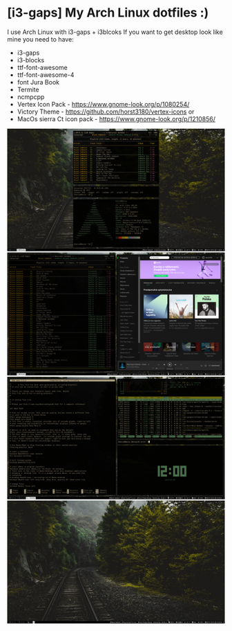 # [i3-gaps] My Arch Linux dotfiles :)

I use Arch Linux with i3-gaps + i3blcoks
If you want to get desktop look like mine you need to have:
* i3-gaps
* i3-blocks
* ttf-font-awesome
* ttf-font-awesome-4
* font Jura Book
* Termite
* ncmpcpp
* Vertex Icon Pack - https://www.gnome-look.org/p/1080254/
* Victory Theme - https://github.com/horst3180/vertex-icons
  or
* MacOs sierra Ct icon pack - https://www.gnome-look.org/p/1210856/



![](2018-07-09-114504_1920x1080_scrot.png)
![](2018-07-09-114956_1920x1080_scrot.png)
![](2018-07-09-120021_1920x1080_scrot.png)
![](2018-07-09-120236_1920x1080_scrot.png)
